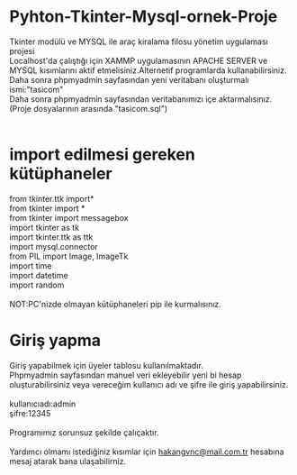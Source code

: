 # Pyhton-Tkinter-Mysql-ornek-Proje
 Tkinter modülü ve MYSQL ile araç kiralama filosu yönetim uygulaması projesi<br>
 Localhost'da çalıştığı için XAMMP uygulamasının APACHE SERVER ve MYSQL kısımlarını aktif etmelisiniz.Alternetif programlarda kullanabilirsiniz.<br>
 Daha sonra phpmyadmin sayfasından yeni veritabanı oluşturmalı ismi:"tasicom"<br>
 Daha sonra phpmyadmin sayfasından veritabanımızı içe aktarmalısınız.(Proje dosyalarının arasında "tasicom.sql") <br>
<br>
# import edilmesi gereken kütüphaneler

from tkinter.ttk import*<br>
from tkinter import *<br>
from tkinter import messagebox<br>
import tkinter as tk<br>
import tkinter.ttk as ttk<br>
import mysql.connector<br>
from PIL import Image, ImageTk<br>
import time<br>
import datetime<br>
import random<br>
<br>
NOT:PC'nizde olmayan kütüphaneleri pip ile kurmalısınız.
# Giriş yapma
Giriş yapabilmek için üyeler tablosu kullanılmaktadır.<br>
Phpmyadmin sayfasından manuel veri ekleyebilir yeni bi hesap oluşturabilirsiniz veya vereceğim kullanıcı adı ve şifre ile giriş yapabilirsiniz.<br>
<br>
kullanıcıadı:admin <br>
şifre:12345<br>
<br>
Programımız sorunsuz şekilde çalıçaktır.<br><br>
Yardımcı olmamı istediğiniz kısımlar için hakangvnc@mail.com.tr hesabına mesaj atarak bana ulaşabilirniz.<br>
